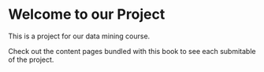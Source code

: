 # Welcome to our Project

This is a project for our data mining course.

Check out the content pages bundled with this book to see each submitable of the project.

```{tableofcontents}
```
